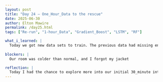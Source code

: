 ```yaml
---
layout: post
title: "Day 24 – One_Hour_Data to the rescue"
date: 2025-06-30
author: Elton Mawire
permalink: /day25.html
tags: ["Re-run", "1-hour_Data", "Gradient_Boost", "LSTM", "RF"]

what_i_learned: |
  Today we got new data sets to train. The previous data had missing entries for the each year after April until December starting in 2019 to 2022. This was rectied when our mentor sent one hour data for both howard and padonia locations. Max and I worked on the Howard data and we managed to get an r_squared value of 0.56. This i way lower than the previous values we got working with wrong data, but still can be a good starting point. I think the reason might be the fewer data entries on the 1 hour entries. I also started looking into how LSTM can be implemented in our research as one of the best neural networks for long term time varying data.
  
blockers: |
  Our room was colder than normal, and I forgot my jacket

reflection: |
  Today I had the chance to explore more into our initial 30_minute interval data for Howard and realized the missing data entries. It was great that we got new data to work with. I think I'm now comfortable with writing code except that I've been forgeting to take care of negative values in the preprocessing stage. Working with Max helped realize that the differences in our r_2 values was mainly due to the existance of negative AOD values. I also feel more comfortable to go a step further into neural networks before we go through them with my mentor and i think thats a plus. overall the day was great and filled with more learning, including the reminder that i need to keep my jucket on my bag everyday. We closed our day with two team building activities- Simon says and the word guessing game. It was fun!
---
```


